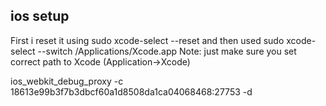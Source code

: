 ios setup
-----
First i reset it using
sudo xcode-select --reset
and then used
sudo xcode-select --switch /Applications/Xcode.app
Note: just make sure you set correct path to Xcode (Application->Xcode)

ios_webkit_debug_proxy -c 18613e99b3f7b3dbcf60a1d8508da1ca04068468:27753 -d
